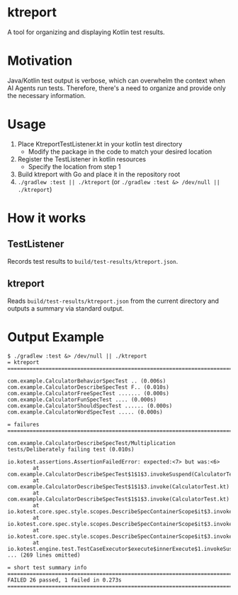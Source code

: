 # ktreport

A tool for organizing and displaying Kotlin test results.

# Motivation

Java/Kotlin test output is verbose, which can overwhelm the context when AI Agents run tests. 
Therefore, there's a need to organize and provide only the necessary information.

# Usage

1. Place KtreportTestListener.kt in your kotlin test directory
   - Modify the package in the code to match your desired location
2. Register the TestListener in kotlin resources
   - Specify the location from step 1
3. Build ktreport with Go and place it in the repository root
4. `./gradlew :test || ./ktreport` (or `./gradlew :test &> /dev/null || ./ktreport`)

# How it works

## TestListener

Records test results to `build/test-results/ktreport.json`.

## ktreport

Reads `build/test-results/ktreport.json` from the current directory and outputs a summary via standard output.

# Output Example

```
$ ./gradlew :test &> /dev/null || ./ktreport
= ktreport ===============================================================================================

com.example.CalculatorBehaviorSpecTest .. (0.006s)
com.example.CalculatorDescribeSpecTest F.. (0.010s)
com.example.CalculatorFreeSpecTest ....... (0.000s)
com.example.CalculatorFunSpecTest .... (0.000s)
com.example.CalculatorShouldSpecTest ...... (0.000s)
com.example.CalculatorWordSpecTest ..... (0.000s)

= failures ===============================================================================================

com.example.CalculatorDescribeSpecTest/Multiplication tests/Deliberately failing test (0.010s)

io.kotest.assertions.AssertionFailedError: expected:<7> but was:<6>
        at com.example.CalculatorDescribeSpecTest$1$1$3.invokeSuspend(CalculatorTest.kt:96)
        at com.example.CalculatorDescribeSpecTest$1$1$3.invoke(CalculatorTest.kt)
        at com.example.CalculatorDescribeSpecTest$1$1$3.invoke(CalculatorTest.kt)
        at io.kotest.core.spec.style.scopes.DescribeSpecContainerScope$it$3.invokeSuspend(DescribeSpecContainerScope.kt:112)
        at io.kotest.core.spec.style.scopes.DescribeSpecContainerScope$it$3.invoke(DescribeSpecContainerScope.kt)
        at io.kotest.core.spec.style.scopes.DescribeSpecContainerScope$it$3.invoke(DescribeSpecContainerScope.kt)
        at io.kotest.engine.test.TestCaseExecutor$execute$innerExecute$1.invokeSuspend(TestCaseExecutor.kt:91)
... (269 lines omitted)

= short test summary info =================================================================================
FAILED 26 passed, 1 failed in 0.273s
===========================================================================================================
```
